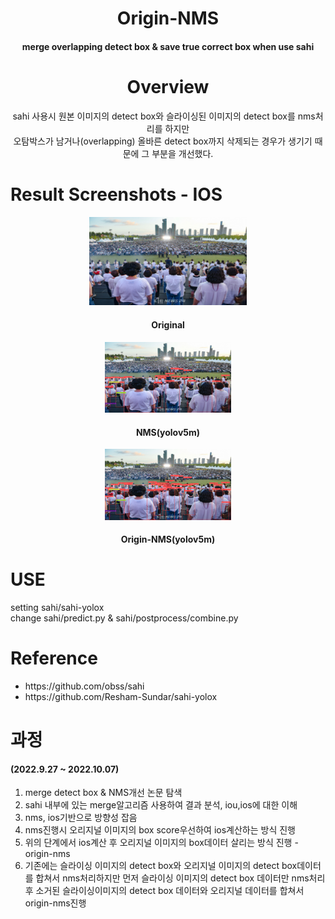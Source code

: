 <div align="center">
  <h1>Origin-NMS</h1>
  <h4>merge overlapping detect box & save true correct box when use sahi<h4>
</div>
<div align="center">
  <h1>Overview</h1>
  <a>sahi 사용시 원본 이미지의 detect box와 슬라이싱된 이미지의 detect box를 nms처리를 하지만<br>
    오탐박스가 남거나(overlapping) 올바른 detect box까지 삭제되는 경우가 생기기 때문에 그 부분을 개선했다.</a>
</div>

<div><h1>Result Screenshots - IOS</h1></div>
  
  
<div align="center">
  <img src="https://github.com/KangHongJun/Origin-NMS/blob/main/Images/Original.jpg", width="50%",style="display:block;"> <br>
  <h4>Original</h4>
  <div width="40%", float = "left">
    <img src="https://github.com/KangHongJun/Origin-NMS/blob/main/Images/NMS_yolov5m.png", style="display:inline-block;",  width="40%"><br>
    <h4>NMS(yolov5m)</h4> 
  </div>
  <div width="40%",float = "left">
    <img src="https://github.com/KangHongJun/Origin-NMS/blob/main/Images/Origin_NMS_yolov5m.png", style="display:inline-block;", width="40%"><br>
    <h4>Origin-NMS(yolov5m)</h4>
  </div>
</div>

# USE
setting sahi/sahi-yolox<br>
change sahi/predict.py & sahi/postprocess/combine.py

# Reference
<ul>
  <li>https://github.com/obss/sahi
  <li>https://github.com/Resham-Sundar/sahi-yolox
</ul>
    
# 과정 <h4>(2022.9.27 ~ 2022.10.07)</h4>
1. merge detect box & NMS개선 논문 탐색
2. sahi 내부에 있는 merge알고리즘 사용하여 결과 분석, iou,ios에 대한 이해
3. nms, ios기반으로 방향성 잡음
4. nms진행시 오리지널 이미지의 box score우선하여 ios계산하는 방식 진행
5. 위의 단계에서 ios계산 후 오리지널 이미지의 box데이터 살리는 방식 진행 - origin-nms
6. 기존에는 슬라이싱 이미지의 detect box와 오리지널 이미지의 detect box데이터를 합쳐서 nms처리하지만
   먼저 슬라이싱 이미지의 detect box 데이터만 nms처리 후 소거된 슬라이싱이미지의 detect box 데이터와 오리지널 데이터를 합쳐서 origin-nms진행







 

